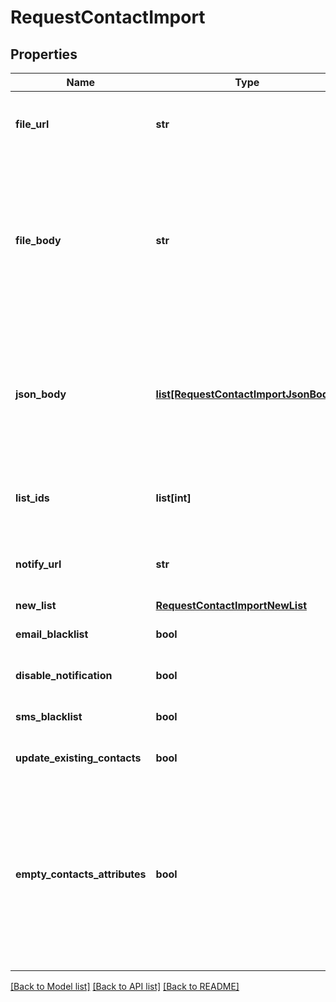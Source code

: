 # RequestContactImport

## Properties
Name | Type | Description | Notes
------------ | ------------- | ------------- | -------------
**file_url** | **str** | Mandatory if fileBody or jsonBody is not defined. URL of the file to be imported (no local file). Possible file formats: .txt, .csv, .json | [optional] 
**file_body** | **str** | Mandatory if fileUrl and jsonBody is not defined. CSV content to be imported. Use semicolon to separate multiple attributes. Maximum allowed file body size is 10MB . However we recommend a safe limit of around 8 MB to avoid the issues caused due to increase of file body size while parsing. Please use fileUrl instead to import bigger files. | [optional] 
**json_body** | [**list[RequestContactImportJsonBody]**](RequestContactImportJsonBody.md) | **Mandatory if fileUrl and fileBody is not defined.** JSON content to be imported. **Maximum allowed json body size is 10MB** . However we recommend a safe limit of around 8 MB to avoid the issues caused due to increase of json body size while parsing. Please use fileUrl instead to import bigger files.  | [optional] 
**list_ids** | **list[int]** | Mandatory if newList is not defined. Ids of the lists in which the contacts shall be imported. For example, [2, 4, 7]. | [optional] 
**notify_url** | **str** | URL that will be called once the import process is finished. For reference, https://help.brevo.com/hc/en-us/articles/360007666479 | [optional] 
**new_list** | [**RequestContactImportNewList**](RequestContactImportNewList.md) |  | [optional] 
**email_blacklist** | **bool** | To blacklist all the contacts for email | [optional] [default to False]
**disable_notification** | **bool** | To disable email notification | [optional] [default to False]
**sms_blacklist** | **bool** | To blacklist all the contacts for sms | [optional] [default to False]
**update_existing_contacts** | **bool** | To facilitate the choice to update the existing contacts | [optional] [default to True]
**empty_contacts_attributes** | **bool** | To facilitate the choice to erase any attribute of the existing contacts with empty value. emptyContactsAttributes &#x3D; true means the empty fields in your import will erase any attribute that currently contain data in Brevo, &amp; emptyContactsAttributes &#x3D; false means the empty fields will not affect your existing data ( only available if &#x60;updateExistingContacts&#x60; set to true ) | [optional] [default to False]

[[Back to Model list]](../README.md#documentation-for-models) [[Back to API list]](../README.md#documentation-for-api-endpoints) [[Back to README]](../README.md)


